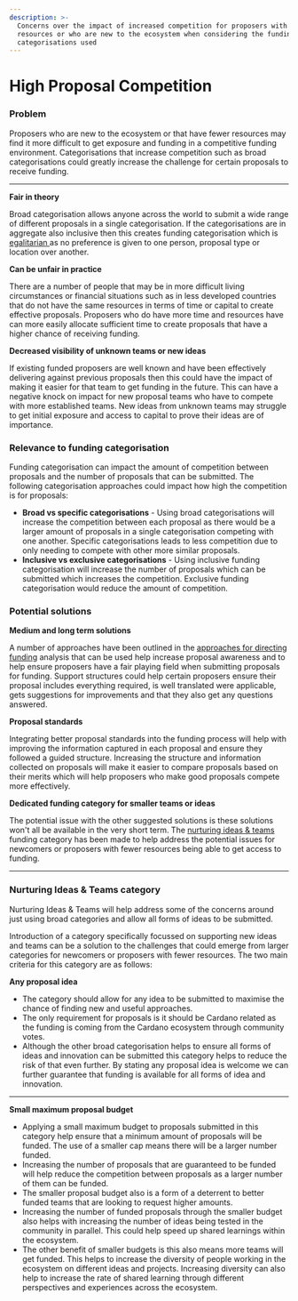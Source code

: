 ```yaml
---
description: >-
  Concerns over the impact of increased competition for proposers with fewer
  resources or who are new to the ecosystem when considering the funding
  categorisations used
---
```


# High Proposal Competition

### Problem

Proposers who are new to the ecosystem or that have fewer resources may find it more difficult to get exposure and funding in a competitive funding environment. Categorisations that increase competition such as broad categorisations could greatly increase the challenge for certain proposals to receive funding.&#x20;

****

**Fair in theory**

Broad categorisation allows anyone across the world to submit a wide range of different proposals in a single categorisation. If the categorisations are in aggregate also inclusive then this creates funding categorisation which is [egalitarian ](../../../categorisation-analysis/egalitarian-funding-categorisation.md)as no preference is given to one person, proposal type or location over another.



**Can be unfair in practice**

There are a number of people that may be in more difficult living circumstances or financial situations such as in less developed countries that do not have the same resources in terms of time or capital to create effective proposals. Proposers who do have more time and resources have can more easily allocate sufficient time to create proposals that have a higher chance of receiving funding.



**Decreased visibility of unknown teams or new ideas**

If existing funded proposers are well known and have been effectively delivering against previous proposals then this could have the impact of making it easier for that team to get funding in the future. This can have a negative knock on impact for new proposal teams who have to compete with more established teams. New ideas from unknown teams may struggle to get initial exposure and access to capital to prove their ideas are of importance.



### **Relevance to funding categorisation**

Funding categorisation can impact the amount of competition between proposals and the number of proposals that can be submitted. The following categorisation approaches could impact how high the competition is for proposals:

* **Broad vs specific categorisations** - Using broad categorisations will increase the competition between each proposal as there would be a larger amount of proposals in a single categorisation competing with one another. Specific categorisations leads to less competition due to only needing to compete with other more similar proposals.
* **Inclusive vs exclusive categorisations** - Using inclusive funding categorisation will increase the number of proposals which can be submitted which increases the competition. Exclusive funding categorisation would reduce the amount of competition.&#x20;



### Potential solutions



**Medium and long term solutions**

A number of approaches have been outlined in the [approaches for directing funding](../../../categorisation-analysis/approaches-for-directing-funding.md) analysis that can be used help increase proposal awareness and to help ensure proposers have a fair playing field when submitting proposals for funding. Support structures could help certain proposers ensure their proposal includes everything required, is well translated were applicable, gets suggestions for improvements and that they also get any questions answered.



**Proposal standards**&#x20;

Integrating better proposal standards into the funding process will help with improving the information captured in each proposal and ensure they followed a guided structure. Increasing the structure and information collected on proposals will make it easier to compare proposals based on their merits which will help proposers who make good proposals compete more effectively.



**Dedicated funding category for smaller teams or ideas**

The potential issue with the other suggested solutions is these solutions won't all be available in the very short term. The [nurturing ideas & teams](broken-reference) funding category has been made to help address the potential issues for newcomers or proposers with fewer resources being able to get access to funding.

****

### Nurturing Ideas & Teams category

Nurturing Ideas & Teams will help address some of the concerns around just using broad categories and allow all forms of ideas to be submitted.

Introduction of a category specifically focussed on supporting new ideas and teams can be a solution to the challenges that could emerge from larger categories for newcomers or proposers with fewer resources. The two main criteria for this category are as follows:



**Any proposal idea**

* The category should allow for any idea to be submitted to maximise the chance of finding new and useful approaches.
* The only requirement for proposals is it should be Cardano related as the funding is coming from the Cardano ecosystem through community votes.
* Although the other broad categorisation helps to ensure all forms of ideas and innovation can be submitted this category helps to reduce the risk of that even further. By stating any proposal idea is welcome we can further guarantee that funding is available for all forms of idea and innovation.

****

**Small maximum proposal budget**

* Applying a small maximum budget to proposals submitted in this category help ensure that a minimum amount of proposals will be funded. The use of a smaller cap means there will be a larger number funded.
* Increasing the number of proposals that are guaranteed to be funded will help reduce the competition between proposals as a larger number of them can be funded.
* The smaller proposal budget also is a form of a deterrent to better funded teams that are looking to request higher amounts.
* Increasing the number of funded proposals through the smaller budget also helps with increasing the number of ideas being tested in the community in parallel. This could help speed up shared learnings within the ecosystem.
* The other benefit of smaller budgets is this also means more teams will get funded. This helps to increase the diversity of people working in the ecosystem on different ideas and projects. Increasing diversity can also help to increase the rate of shared learning through different perspectives and experiences across the ecosystem.
